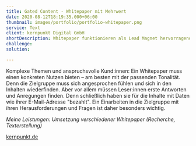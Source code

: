 ```yaml
---
title: Gated Content - Whitepaper mit Mehrwert
date: 2020-08-12T18:19:35.000+06:00
thumbnail: images/portfolio/portfolio-whitepaper.png
service: Text
client: kernpunkt Digital GmbH
shortDescription: Whitepaper funktionieren als Lead Magnet hervorragend, besonders im B2B Geschäft. Die Kölner Digitalagentur kernpunkt benötigte zu verschiedenen Themen rund um die Digitalisierung und E-Commerce umfassende Whitepaper, um der B2B-Zielgruppe hochwertige Informationen anzubieten und so mit Gated Content Leads zu generieren. 
challenge:  
solution:

---
```


Komplexe Themen und anspruchsvolle Kund:innen: Ein Whitepaper muss einen konkreten Nutzen bieten – am besten mit der passenden Tonalität. Denn die Zielgruppe muss sich angesprochen fühlen und sich in den Inhalten wiederfinden. Aber vor allem müssen Leser:innen erste Antworten und Anregungen finden. Denn schließlich haben sie für die Inhalte mit Daten wie ihrer E-Mail-Adresse "bezahlt". Ein Einarbeiten in die Zielgruppe mit ihren Herausforderungen und Fragen ist daher besonders wichtig. 

*Meine Leistungen: Umsetzung verschiedener Whitepaper (Recherche, Texterstellung)*

[kernpunkt.de](https://www.kernpunkt.de/)